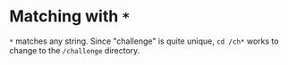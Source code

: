# Matching with `*`

`*` matches any string. Since "challenge" is quite unique, `cd /ch*` works to change to the `/challenge` directory.

